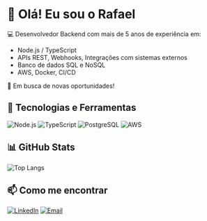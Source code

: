 # 👋 Olá! Eu sou o Rafael

💻 Desenvolvedor Backend com mais de 5 anos de experiência em:
- Node.js / TypeScript
- APIs REST, Webhooks, Integrações com sistemas externos
- Banco de dados SQL e NoSQL
- AWS, Docker, CI/CD

🎯 Em busca de novas oportunidades!

## 🚀 Tecnologias e Ferramentas
![Node.js](https://img.shields.io/badge/Node.js-339933?logo=node.js&logoColor=white)
![TypeScript](https://img.shields.io/badge/TypeScript-007ACC?logo=typescript&logoColor=white)
![PostgreSQL](https://img.shields.io/badge/PostgreSQL-336791?logo=postgresql&logoColor=white)
![AWS](https://img.shields.io/badge/AWS-232F3E?logo=amazon-aws&logoColor=white)

## 📊 GitHub Stats
![Top Langs](https://github-readme-stats.vercel.app/api/top-langs/?username=malkavien&layout=compact&theme=tokyonight)

## 📫 Como me encontrar
[![LinkedIn](https://img.shields.io/badge/LinkedIn-blue?logo=linkedin&style=flat)](https://www.linkedin.com/in/rafael-rodrigues-04184757/)
[![Email](https://img.shields.io/badge/Email-hello%40exemplo.com-red?style=flat)](mailto:rafael.pomeu@gmail.com)
